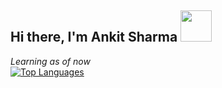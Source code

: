 <h2>Hi there, I'm Ankit Sharma <img src="https://media.giphy.com/media/mGcNjsfWAjY5AEZNw6/giphy.gif" width="50"></h2>

_Learning as of now_
</br>
[![Top Languages](https://github-readme-stats.vercel.app/api/top-langs/?username=code-of-six-paths&layout=compact)](https://github.com/code-of-six-paths/code-of-six-paths)
